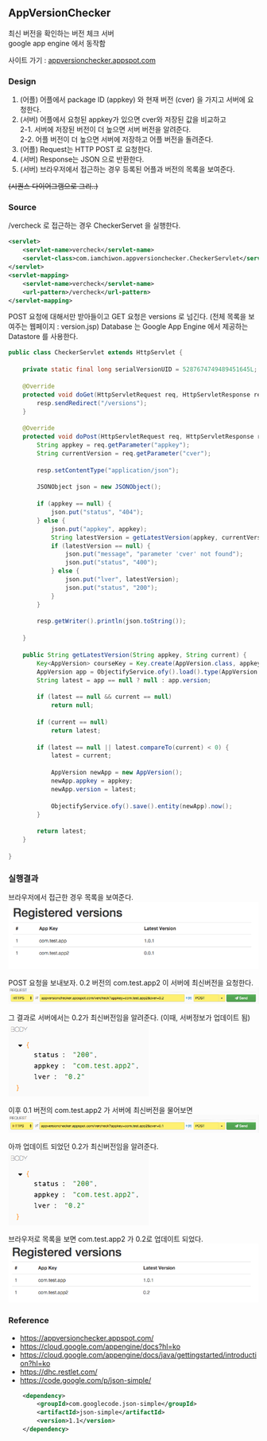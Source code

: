 ## AppVersionChecker

최신 버전을 확인하는 버전 체크 서버<br/>
google app engine 에서 동작함

사이트 가기 : [appversionchecker.appspot.com](https://appversionchecker.appspot.com/)

### Design

1. (어플) 어플에서 package ID (appkey) 와 현재 버전 (cver) 을 가지고 서버에 요청한다.
2. (서버) 어플에서 요청된 appkey가 있으면 cver와 저장된 값을 비교하고<br/>
	2-1. 서버에 저장된 버전이 더 높으면 서버 버전을 알려준다.<br/>
    2-2. 어플 버전이 더 높으면 서버에 저장하고 어플 버전을 돌려준다.
3. (어플) Request는 HTTP POST 로 요청한다.
4. (서버) Response는 JSON 으로 반환한다.
5. (서버) 브라우저에서 접근하는 경우 등록된 어플과 버전의 목록을 보여준다.

~~(시퀀스 다이어그램으로 그리..)~~

### Source

/vercheck 로 접근하는 경우 CheckerServet 을 실행한다.

```xml
<servlet>
	<servlet-name>vercheck</servlet-name>
	<servlet-class>com.iamchiwon.appversionchecker.CheckerServlet</servlet-class>
</servlet>
<servlet-mapping>
	<servlet-name>vercheck</servlet-name>
	<url-pattern>/vercheck</url-pattern>
</servlet-mapping>
```

POST 요청에 대해서만 받아들이고
GET 요청은 versions 로 넘긴다. (전체 목록을 보여주는 웹페이지 : version.jsp)
Database 는 Google App Engine 에서 제공하는 Datastore 를 사용한다.

```java
public class CheckerServlet extends HttpServlet {

	private static final long serialVersionUID = 5287674749489451645L;

	@Override
	protected void doGet(HttpServletRequest req, HttpServletResponse resp) throws IOException {
		resp.sendRedirect("/versions");
	}

	@Override
	protected void doPost(HttpServletRequest req, HttpServletResponse resp) throws IOException {
		String appkey = req.getParameter("appkey");
		String currentVersion = req.getParameter("cver");

		resp.setContentType("application/json");

		JSONObject json = new JSONObject();

		if (appkey == null) {
			json.put("status", "404");
		} else {
			json.put("appkey", appkey);
			String latestVersion = getLatestVersion(appkey, currentVersion);
			if (latestVersion == null) {
				json.put("message", "parameter 'cver' not found");
				json.put("status", "400");
			} else {
				json.put("lver", latestVersion);
				json.put("status", "200");
			}
		}

		resp.getWriter().println(json.toString());

	}

	public String getLatestVersion(String appkey, String current) {
		Key<AppVersion> courseKey = Key.create(AppVersion.class, appkey);
		AppVersion app = ObjectifyService.ofy().load().type(AppVersion.class).filterKey(courseKey).first().now();
		String latest = app == null ? null : app.version;

		if (latest == null && current == null)
			return null;

		if (current == null)
			return latest;

		if (latest == null || latest.compareTo(current) < 0) {
			latest = current;

			AppVersion newApp = new AppVersion();
			newApp.appkey = appkey;
			newApp.version = latest;

			ObjectifyService.ofy().save().entity(newApp).now();
		}

		return latest;
	}

}
```

### 실행결과

브라우저에서 접근한 경우 목록을 보여준다.
![web](doc/web-1.png)

POST 요청을 보내보자. 0.2 버전의 com.test.app2 이 서버에 최신버전을 요청한다.
![post](doc/post-1.png)

그 결과로 서버에서는 0.2가 최신버전임을 알려준다. (이때, 서버정보가 업데이트 됨)<br/>
![response](doc/res-1.png)

이후 0.1 버전의 com.test.app2 가 서버에 최신버전을 물어보면
![post](doc/post-2.png)

아까 업데이트 되었던 0.2가 최신버전임을 알려준다.<br/>
![response](doc/res-1.png)

브라우저로 목록을 보면 com.test.app2 가 0.2로 업데이트 되었다.
![web](doc/web-2.png)


### Reference

- https://appversionchecker.appspot.com/
- https://cloud.google.com/appengine/docs?hl=ko
- https://cloud.google.com/appengine/docs/java/gettingstarted/introduction?hl=ko
- https://dhc.restlet.com/
- https://code.google.com/p/json-simple/
```xml
    <dependency>
        <groupId>com.googlecode.json-simple</groupId>
        <artifactId>json-simple</artifactId>
        <version>1.1</version>
    </dependency>
```
